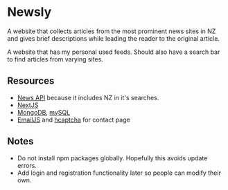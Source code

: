# Newsly

A website that collects articles from the most prominent news sites in NZ and gives brief descriptions while leading the reader to the original article.

A website that has my personal used feeds. Should also have a search bar to find articles from varying sites.

## Resources

- [News API](https://newsapi.org/docs/endpoints/sources) because it includes NZ in it's searches.
- [NextJS](https://nextjs.org/)
- [MongoDB](https://www.mongodb.com/), [mySQL](https://www.npmjs.com/package/mysql2)
- [EmailJS](https://www.emailjs.com/docs/tutorial/overview/) and [hcaptcha](https://www.hcaptcha.com/) for contact page

## Notes
- Do not install npm packages globally. Hopefully this avoids update errors.
- Add login and registration functionality later so people can modify their own.